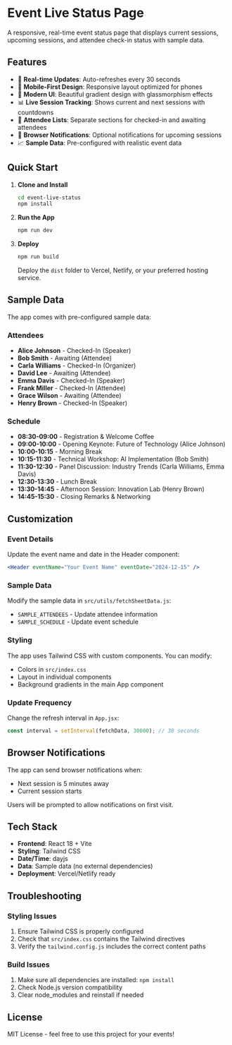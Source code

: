 # Event Live Status Page

A responsive, real-time event status page that displays current sessions, upcoming sessions, and attendee check-in status with sample data.

## Features

- 🎯 **Real-time Updates**: Auto-refreshes every 30 seconds
- 📱 **Mobile-First Design**: Responsive layout optimized for phones
- 🎨 **Modern UI**: Beautiful gradient design with glassmorphism effects
- 📊 **Live Session Tracking**: Shows current and next sessions with countdowns
- 👥 **Attendee Lists**: Separate sections for checked-in and awaiting attendees
- 🔔 **Browser Notifications**: Optional notifications for upcoming sessions
- 📈 **Sample Data**: Pre-configured with realistic event data

## Quick Start

1. **Clone and Install**
   ```bash
   cd event-live-status
   npm install
   ```

2. **Run the App**
   ```bash
   npm run dev
   ```

3. **Deploy**
   ```bash
   npm run build
   ```
   Deploy the `dist` folder to Vercel, Netlify, or your preferred hosting service.

## Sample Data

The app comes with pre-configured sample data:

### Attendees
- **Alice Johnson** - Checked-In (Speaker)
- **Bob Smith** - Awaiting (Attendee)
- **Carla Williams** - Checked-In (Organizer)
- **David Lee** - Awaiting (Attendee)
- **Emma Davis** - Checked-In (Speaker)
- **Frank Miller** - Checked-In (Attendee)
- **Grace Wilson** - Awaiting (Attendee)
- **Henry Brown** - Checked-In (Speaker)

### Schedule
- **08:30-09:00** - Registration & Welcome Coffee
- **09:00-10:00** - Opening Keynote: Future of Technology (Alice Johnson)
- **10:00-10:15** - Morning Break
- **10:15-11:30** - Technical Workshop: AI Implementation (Bob Smith)
- **11:30-12:30** - Panel Discussion: Industry Trends (Carla Williams, Emma Davis)
- **12:30-13:30** - Lunch Break
- **13:30-14:45** - Afternoon Session: Innovation Lab (Henry Brown)
- **14:45-15:30** - Closing Remarks & Networking

## Customization

### Event Details
Update the event name and date in the Header component:
```jsx
<Header eventName="Your Event Name" eventDate="2024-12-15" />
```

### Sample Data
Modify the sample data in `src/utils/fetchSheetData.js`:
- `SAMPLE_ATTENDEES` - Update attendee information
- `SAMPLE_SCHEDULE` - Update event schedule

### Styling
The app uses Tailwind CSS with custom components. You can modify:
- Colors in `src/index.css`
- Layout in individual components
- Background gradients in the main App component

### Update Frequency
Change the refresh interval in `App.jsx`:
```jsx
const interval = setInterval(fetchData, 30000); // 30 seconds
```

## Browser Notifications

The app can send browser notifications when:
- Next session is 5 minutes away
- Current session starts

Users will be prompted to allow notifications on first visit.

## Tech Stack

- **Frontend**: React 18 + Vite
- **Styling**: Tailwind CSS
- **Date/Time**: dayjs
- **Data**: Sample data (no external dependencies)
- **Deployment**: Vercel/Netlify ready

## Troubleshooting

### Styling Issues
1. Ensure Tailwind CSS is properly configured
2. Check that `src/index.css` contains the Tailwind directives
3. Verify the `tailwind.config.js` includes the correct content paths

### Build Issues
1. Make sure all dependencies are installed: `npm install`
2. Check Node.js version compatibility
3. Clear node_modules and reinstall if needed

## License

MIT License - feel free to use this project for your events!
